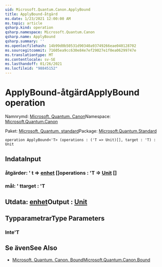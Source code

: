 ```yaml
---
uid: Microsoft.Quantum.Canon.ApplyBound
title: ApplyBound-åtgärd
ms.date: 1/23/2021 12:00:00 AM
ms.topic: article
qsharp.kind: operation
qsharp.namespace: Microsoft.Quantum.Canon
qsharp.name: ApplyBound
qsharp.summary: ''
ms.openlocfilehash: 14b99d0b50531d90340a93749266eae040128702
ms.sourcegitcommit: 71605ea9cc630e84e7ef29027e1f0ea06299747e
ms.translationtype: MT
ms.contentlocale: sv-SE
ms.lasthandoff: 01/26/2021
ms.locfileid: "98845152"
---
```

# <a name="applybound-operation"></a><span data-ttu-id="5f161-102">ApplyBound-åtgärd</span><span class="sxs-lookup"><span data-stu-id="5f161-102">ApplyBound operation</span></span>

<span data-ttu-id="5f161-103">Namnrymd: [Microsoft. Quantum. Canon](xref:Microsoft.Quantum.Canon)</span><span class="sxs-lookup"><span data-stu-id="5f161-103">Namespace: [Microsoft.Quantum.Canon](xref:Microsoft.Quantum.Canon)</span></span>

<span data-ttu-id="5f161-104">Paket: [Microsoft. Quantum. standard](https://nuget.org/packages/Microsoft.Quantum.Standard)</span><span class="sxs-lookup"><span data-stu-id="5f161-104">Package: [Microsoft.Quantum.Standard](https://nuget.org/packages/Microsoft.Quantum.Standard)</span></span>




```qsharp
operation ApplyBound<'T> (operations : ('T => Unit)[], target : 'T) : Unit
```


## <a name="input"></a><span data-ttu-id="5f161-105">Indata</span><span class="sxs-lookup"><span data-stu-id="5f161-105">Input</span></span>

### <a name="operations--t--unit-"></a><span data-ttu-id="5f161-106">åtgärder: ' t => [enhet](xref:microsoft.quantum.lang-ref.unit) []</span><span class="sxs-lookup"><span data-stu-id="5f161-106">operations : 'T => [Unit](xref:microsoft.quantum.lang-ref.unit) []</span></span>




### <a name="target--t"></a><span data-ttu-id="5f161-107">mål: ' t</span><span class="sxs-lookup"><span data-stu-id="5f161-107">target : 'T</span></span>





## <a name="output--unit"></a><span data-ttu-id="5f161-108">Utdata: [enhet](xref:microsoft.quantum.lang-ref.unit)</span><span class="sxs-lookup"><span data-stu-id="5f161-108">Output : [Unit](xref:microsoft.quantum.lang-ref.unit)</span></span>



## <a name="type-parameters"></a><span data-ttu-id="5f161-109">Typparametrar</span><span class="sxs-lookup"><span data-stu-id="5f161-109">Type Parameters</span></span>

### <a name="t"></a><span data-ttu-id="5f161-110">Inte</span><span class="sxs-lookup"><span data-stu-id="5f161-110">'T</span></span>



## <a name="see-also"></a><span data-ttu-id="5f161-111">Se även</span><span class="sxs-lookup"><span data-stu-id="5f161-111">See Also</span></span>

- [<span data-ttu-id="5f161-112">Microsoft. Quantum. Canon. Bound</span><span class="sxs-lookup"><span data-stu-id="5f161-112">Microsoft.Quantum.Canon.Bound</span></span>](xref:Microsoft.Quantum.Canon.Bound)